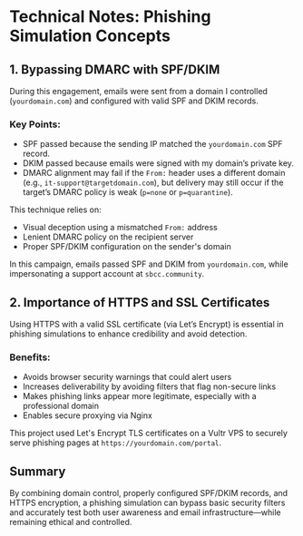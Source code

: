 # Technical Notes: Phishing Simulation Concepts

## 1. Bypassing DMARC with SPF/DKIM

During this engagement, emails were sent from a domain I controlled (`yourdomain.com`) and configured 
with valid SPF and DKIM records.

### Key Points:
- SPF passed because the sending IP matched the `yourdomain.com` SPF record.
- DKIM passed because emails were signed with my domain’s private key.
- DMARC alignment may fail if the `From:` header uses a different domain (e.g., 
`it-support@targetdomain.com`), but delivery may still occur if the target’s DMARC policy is weak 
(`p=none` or `p=quarantine`).

This technique relies on:
- Visual deception using a mismatched `From:` address
- Lenient DMARC policy on the recipient server
- Proper SPF/DKIM configuration on the sender's domain

In this campaign, emails passed SPF and DKIM from `yourdomain.com`, while impersonating a support account 
at `sbcc.community`.

## 2. Importance of HTTPS and SSL Certificates

Using HTTPS with a valid SSL certificate (via Let’s Encrypt) is essential in phishing simulations to 
enhance credibility and avoid detection.

### Benefits:
- Avoids browser security warnings that could alert users
- Increases deliverability by avoiding filters that flag non-secure links
- Makes phishing links appear more legitimate, especially with a professional domain
- Enables secure proxying via Nginx

This project used Let's Encrypt TLS certificates on a Vultr VPS to securely serve phishing pages at 
`https://yourdomain.com/portal`.

## Summary

By combining domain control, properly configured SPF/DKIM records, and HTTPS encryption, a phishing 
simulation can bypass basic security filters and accurately test both user awareness and email 
infrastructure—while remaining ethical and controlled.

